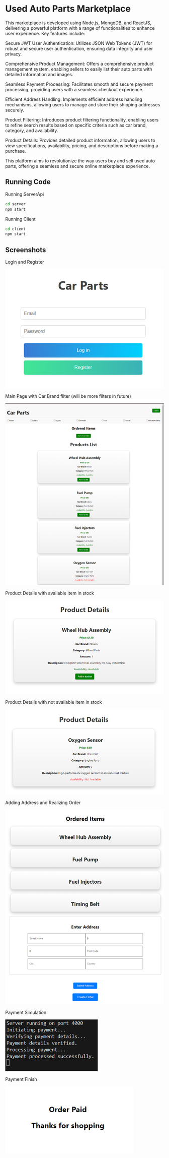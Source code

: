# Used Auto Parts Marketplace

This marketplace is developed using Node.js, MongoDB, and ReactJS, delivering a powerful platform with a range of functionalities to enhance user experience. Key features include:

Secure JWT User Authentication: Utilizes JSON Web Tokens (JWT) for robust and secure user authentication, ensuring data integrity and user privacy.

Comprehensive Product Management: Offers a comprehensive product management system, enabling sellers to easily list their auto parts with detailed information and images.

Seamless Payment Processing: Facilitates smooth and secure payment processing, providing users with a seamless checkout experience.

Efficient Address Handling: Implements efficient address handling mechanisms, allowing users to manage and store their shipping addresses securely.

Product Filtering: Introduces product filtering functionality, enabling users to refine search results based on specific criteria such as car brand, category, and availability.

Product Details: Provides detailed product information, allowing users to view specifications, availability, pricing, and descriptions before making a purchase.

This platform aims to revolutionize the way users buy and sell used auto parts, offering a seamless and secure online marketplace experience.

## Running Code

Running ServerApi
```bash
cd server
npm start
```
Running Client
```bash
cd client
npm start
```

## Screenshots
Login and Register

![Login](ReadMe/Login.PNG)

Main Page with Car Brand filter (will be more filters in future)

![MainPage](ReadMe/MainPage.PNG)

Product Details with available item in stock

![ProductDetails](ReadMe/ProductDetails.PNG)

Product Details with not available item in stock

![ProductDetailsNotAvalible](ReadMe/ProductDetailsNotAvalible.PNG)

Adding Address and Realizing Order

![RealizingOrderAndAddress](ReadMe/RealizingOrderAndAddress.PNG)

Payment Simulation

![paymentSimulation](ReadMe/paymentSimulation.PNG)

Payment Finish

![PaymentFinish](ReadMe/PaymentFinish.PNG)

```
